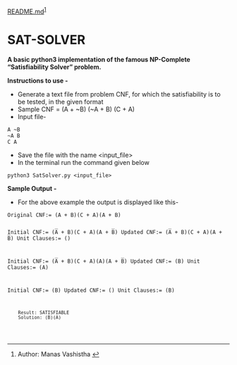﻿<!DOCTYPE html>
<html>

<body class="stackedit">
  <div class="stackedit__html"><p><a href="http://README.md">README.md</a><sup class="footnote-ref"><a href="#fn1" id="fnref1">1</a></sup></p>
<h1 id="sat-solver">SAT-SOLVER</h1>
<p><strong>A basic python3 implementation of the famous NP-Complete “Satisfiability Solver” problem.</strong></p>
<p><strong>Instructions to use -</strong></p>
<ul>
<li>Generate a text file from problem CNF, for which the satisfiability is to be tested, in the given format</li>
<li>Sample CNF = (A + ~B) (~A + B) (C + A)</li>
<li>Input file-</li>
</ul>
<pre><code>A ~B
~A B
C A
</code></pre>
<ul>
<li>Save the file with the name &lt;input_file&gt;</li>
<li>In the terminal run the command given below</li>
</ul>
<pre><code>python3 SatSolver.py &lt;input_file&gt;
</code></pre>
<p><strong>Sample Output -</strong></p>
<ul>
<li>For the above example the output is displayed like this-</li>
</ul>
<pre><code>Original CNF:= (A̅ + B)(C + A)(A + B̅)


Initial CNF:= (A̅ + B)(C + A)(A + B̅)
Updated CNF:= (A̅ + B)(C + A)(A + B̅)
Unit Clauses:= ()


Initial CNF:= (A̅ + B)(C + A)(A)(A + B̅)
Updated CNF:= (B)
Unit Clauses:= (A)


Initial CNF:= (B)
Updated CNF:= ()
Unit Clauses:= (B)


		Result: SATISFIABLE
		Solution: (B)(A)
</code></pre>
<hr class="footnotes-sep">
<section class="footnotes">
<ol class="footnotes-list">
<li id="fn1" class="footnote-item"><p>Author: Manas Vashistha <a href="#fnref1" class="footnote-backref">↩︎</a></p>
</li>
</ol>
</section>
</div>
</body>

</html>
